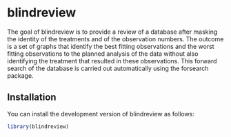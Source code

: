 
# blindreview

The goal of blindreview is to provide a review of a database after masking the
    identity of the treatments and of the observation numbers. The outcome is a
    set of graphs that identify the best fitting observations and the worst
    fitting observations to the planned analysis of the data without also
    identifying the treatment that resulted in these observations. This forward
    search of the database is carried out automatically using the forsearch 
    package.
    
## Installation

You can install the development version of blindreview as follows:
``` r
library(blindreview)
```
